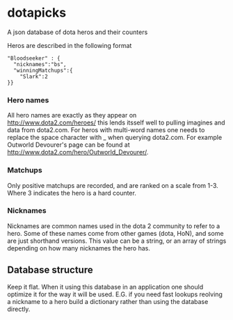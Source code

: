 dotapicks
=========

A json database of dota heros and their counters

Heros are described in the following format
```
"Bloodseeker" : {
  "nicknames":"bs",
  "winningMatchups":{
    "Slark":2
}}
```

### Hero names ##
All hero names are exactly as they appear on http://www.dota2.com/heroes/ this lends itsself well to pulling imagines and data from dota2.com. For heros with multi-word names one needs to replace the space character with _ when querying dota2.com. For example Outworld Devourer's page can be found at http://www.dota2.com/hero/Outworld_Devourer/. 

### Matchups ###
Only positive matchups are recorded, and are ranked on a scale from 1-3. Where 3 indicates the hero is a hard counter.

### Nicknames ###
Nicknames are common names used in the dota 2 community to refer to a hero. Some of these names come from other games (dota, HoN), and some are just shorthand versions. This value can be a string, or an array of strings depending on how many nicknames the hero has.

## Database structure ##
Keep it flat. When it using this database in an application one should optimize it for the way it will be used. E.G. if you need fast lookups reolving a nickname to a hero build a dictionary rather than using the database directly.